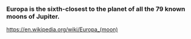 ### Europa is the sixth-closest to the planet of all the 79 known moons of Jupiter.

https://en.wikipedia.org/wiki/Europa_(moon)